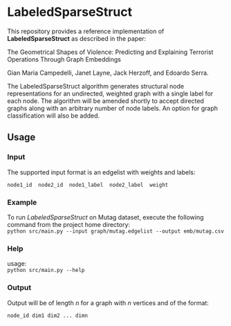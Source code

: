 # LabeledSparseStruct

This repository provides a reference implementation of **LabeledSparseStruct** as described in the paper:

The Geometrical Shapes of Violence: Predicting and Explaining Terrorist Operations Through Graph Embeddings

Gian Maria Campedelli, Janet Layne, Jack Herzoff, and Edoardo Serra.

The LabeledSparseStruct algorithm generates structural node representations for an undirected, weighted graph with a single label for each node. The algorithm will be amended shortly to accept directed graphs along with an arbitrary number of node labels. An option for graph classification will also be added.

## Usage

### Input

The supported input format is an edgelist with weights and labels:<br/>

    node1_id  node2_id  node1_label  node2_label  weight   

### Example

To run *LabeledSparseStruct* on Mutag dataset, execute the following command from the project home directory:<br/>
	``python src/main.py --input graph/mutag.edgelist --output emb/mutag.csv``

### Help

usage:<br/>
	``python src/main.py --help``

### Output

Output will be of length *n* for a graph with *n* vertices and of the format:

    node_id dim1 dim2 ... dimn
